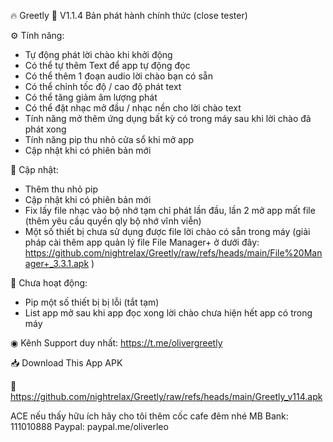 🔥 Greetly
🔄 V1.1.4 Bản phát hành chính thức (close tester)

⚙ Tính năng:
- Tự động phát lời chào khi khởi động
- Có thể tự thêm Text để app tự động đọc
- Có thể thêm 1 đoạn audio lời chào bạn có sẵn
- Có thể chỉnh tốc độ / cao độ phát text
- Có thể tăng giảm âm lượng phát
- Có thể đặt nhạc mở đầu / nhạc nền cho lời chào text
- Tính năng mở thêm ứng dụng bất kỳ có trong máy sau khi lời chào đã phát xong
- Tính năng pip thu nhỏ cửa sổ khi mở app
- Cập nhật khi có phiên bản mới

💫 Cập nhật:
- Thêm thu nhỏ pip
- Cập nhật khi có phiên bản mới
- Fix lấy file nhạc vào bộ nhớ tạm chỉ phát lần đầu, lần 2 mở app mất file (thêm yêu cầu quyền qly bộ nhớ vĩnh viễn)
- Một số thiết bị chưa sử dụng được file lời chào có sẵn trong máy
(giải pháp cài thêm app quản lý file File Manager+ ở dưới đây: https://github.com/nightrelax/Greetly/raw/refs/heads/main/File%20Manager+_3.3.1.apk )

📱 Chưa hoạt động:
- Pip một số thiết bị bị lỗi (tắt tạm)
- List app mở sau khi app đọc xong lời chào chưa hiện hết app có trong máy

◉ Kênh Support duy nhất: https://t.me/olivergreetly

📥 Download This App APK

🔗 https://github.com/nightrelax/Greetly/raw/refs/heads/main/Greetly_v114.apk

ACE nếu thấy hữu ích hãy cho tôi thêm cốc cafe đêm nhé
MB Bank: 111010888
Paypal: paypal.me/oliverleo
